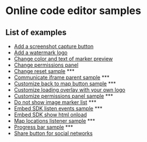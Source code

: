 # Online code editor samples

## List of examples

- [Add a screenshot capture button](add-screenshot-capture-button/README.md)
- [Add a watermark logo](add-watermark-logo/README.md)
- [Change color and text of marker preview](change-color-and-text-of-marker-preview/README.md)
- [Change permissions panel](change-permissions-panel/README.md)
- [Change reset sample](change-reset-sample/README.md) \*\*\*
- [Communicate iframe parent sample](communicate-iframe-parent-sample/README.md) \*\*\*
- [Customize back to map button sample](customize-back-to-map-button-sample/README.md) \*\*\*
- [Customize loading overlay with your own logo](customize-loading-overlay-with-your-own-logo/README.md)
- [Customize permissions panel sample](customize-permissions-panel/README.md) \*\*\*
- [Do not show image marker list](do-not-show-image-marker-list/README.md) \*\*\*
- [Embed SDK listen events sample](embedsdk-listen-events-sample/README.md) \*\*\*
- [Embed SDK show html onload](embedsdk-show-html-onload/README.md)
- [Map locations listener sample](map-locations-listener-sample/README.md) \*\*\*
- [Progress bar sample](progress-bar-sample/README.md) \*\*\*
- [Share button for social networks](share-button-for-social-networks/README.md)
